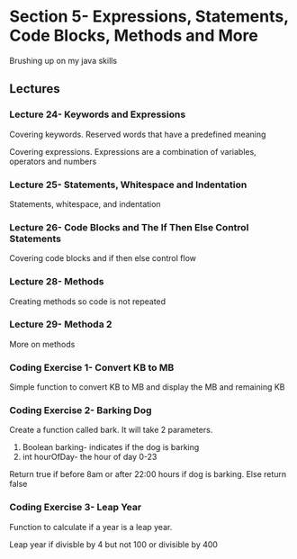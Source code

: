 # Section 5- Expressions, Statements, Code Blocks, Methods and More

Brushing up on my java skills

## Lectures

### Lecture 24- Keywords and Expressions

Covering keywords. Reserved words that have a predefined meaning

Covering expressions. Expressions are a combination of variables, operators and numbers

### Lecture 25- Statements, Whitespace and Indentation

Statements, whitespace, and indentation

### Lecture 26- Code Blocks and The If Then Else Control Statements

Covering code blocks and if then else control flow

### Lecture 28- Methods

Creating methods so code is not repeated

### Lecture 29- Methoda 2

More on methods

### Coding Exercise 1- Convert KB to MB

Simple function to convert KB to MB and display the MB and remaining KB

### Coding Exercise 2- Barking Dog

Create a function called bark. It will take 2 parameters.
1. Boolean barking- indicates if the dog is barking
2. int hourOfDay- the hour of day 0-23

Return true if before 8am or after 22:00 hours if dog is barking. Else return false

### Coding Exercise 3- Leap Year

Function to calculate if a year is a leap year.

Leap year if divisble by 4 but not 100 or divisible by 400